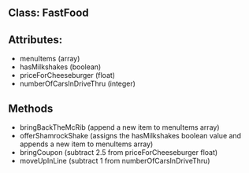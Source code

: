 ## Class: FastFood

## Attributes:
 - menuItems (array)
 - hasMilkshakes (boolean)
 - priceForCheeseburger (float)
 - numberOfCarsInDriveThru (integer)

## Methods
 - bringBackTheMcRib (append a new item to menuItems array)
 - offerShamrockShake (assigns the hasMilkshakes boolean value and appends a new item to menuItems array)
 - bringCoupon (subtract 2.5 from priceForCheeseburger float)
 - moveUpInLine (subtract 1 from numberOfCarsInDriveThru)
